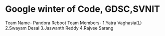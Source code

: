 # Google winter of Code, GDSC,SVNIT 
Team Name- Pandora Reboot
Team Members-
1.Yatra Vaghasia(L)
2.Swayam Desai
3.Jaswanth Reddy
4.Rajvee Sarang
